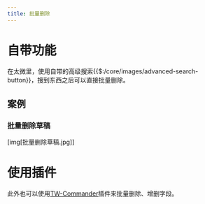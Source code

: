 ```yaml
---
title: 批量删除
---
```


# 自带功能

在太微里，使用自带的高级搜索{{$:/core/images/advanced-search-button}}，搜到东西之后可以直接批量删除。

## 案例

### 批量删除草稿

[img[批量删除草稿.jpg]]

# 使用插件

此外也可以使用[TW-Commander](#TW-Commander)插件来批量删除、增删字段。